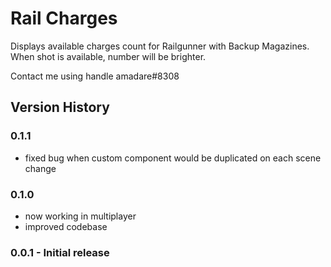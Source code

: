 # Rail Charges

Displays available charges count for Railgunner with Backup Magazines. When shot is available, number will be brighter. 

Contact me using handle amadare#8308

## Version History

### 0.1.1

- fixed bug when custom component would be duplicated on each scene change

### 0.1.0

- now working in multiplayer
- improved codebase

### 0.0.1 - Initial release